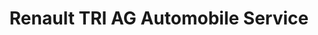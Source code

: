 ---
title: "Renault TRI AG Automobile Service"
url: /buehl/renault-tri-ag-automobile-service/
shop: Autowerkstatt
---